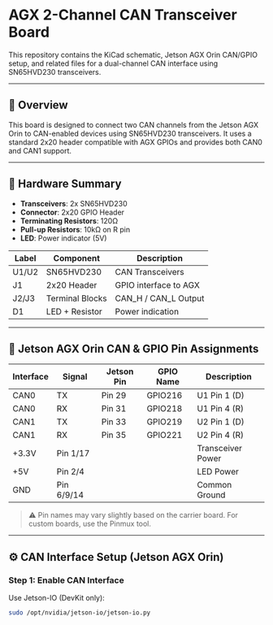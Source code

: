 # AGX 2-Channel CAN Transceiver Board

This repository contains the KiCad schematic, Jetson AGX Orin CAN/GPIO setup, and related files for a dual-channel CAN interface using SN65HVD230 transceivers.


---

## 🧩 Overview

This board is designed to connect two CAN channels from the Jetson AGX Orin to CAN-enabled devices using SN65HVD230 transceivers. It uses a standard 2x20 header compatible with AGX GPIOs and provides both CAN0 and CAN1 support.

---

## 🔌 Hardware Summary

- **Transceivers**: 2x SN65HVD230
- **Connector**: 2x20 GPIO Header
- **Terminating Resistors**: 120Ω
- **Pull-up Resistors**: 10kΩ on R pin
- **LED**: Power indicator (5V)

| Label | Component     | Description              |
|-------|---------------|--------------------------|
| U1/U2 | SN65HVD230    | CAN Transceivers         |
| J1    | 2x20 Header   | GPIO interface to AGX    |
| J2/J3 | Terminal Blocks | CAN_H / CAN_L Output   |
| D1    | LED + Resistor | Power indication        |

---

## 📍 Jetson AGX Orin CAN & GPIO Pin Assignments

| Interface | Signal | Jetson Pin | GPIO Name | Description       |
|-----------|--------|------------|------------|-------------------|
| CAN0      | TX     | Pin 29     | GPIO216    | U1 Pin 1 (D)      |
| CAN0      | RX     | Pin 31     | GPIO218    | U1 Pin 4 (R)      |
| CAN1      | TX     | Pin 33     | GPIO219    | U2 Pin 1 (D)      |
| CAN1      | RX     | Pin 35     | GPIO221    | U2 Pin 4 (R)      |
| +3.3V     | Pin 1/17|            |            | Transceiver Power |
| +5V       | Pin 2/4 |            |            | LED Power         |
| GND       | Pin 6/9/14 |         |            | Common Ground     |

> ⚠️ Pin names may vary slightly based on the carrier board. For custom boards, use the Pinmux tool.

---

## ⚙️ CAN Interface Setup (Jetson AGX Orin)

### Step 1: Enable CAN Interface

Use Jetson-IO (DevKit only):

```bash
sudo /opt/nvidia/jetson-io/jetson-io.py

